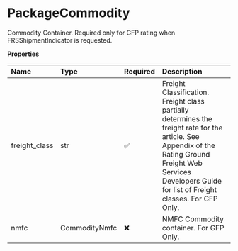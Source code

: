 # PackageCommodity

Commodity Container. Required only for GFP rating when FRSShipmentIndicator is requested.

**Properties**

| Name          | Type          | Required | Description                                                                                                                                                                                                     |
| :------------ | :------------ | :------- | :-------------------------------------------------------------------------------------------------------------------------------------------------------------------------------------------------------------- |
| freight_class | str           | ✅       | Freight Classification. Freight class partially determines the freight rate for the article. See Appendix of the Rating Ground Freight Web Services Developers Guide for list of Freight classes. For GFP Only. |
| nmfc          | CommodityNmfc | ❌       | NMFC Commodity container. For GFP Only.                                                                                                                                                                         |

<!-- This file was generated by liblab | https://liblab.com/ -->
